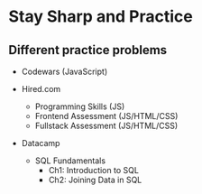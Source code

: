 # Stay Sharp and Practice

## Different practice problems

- Codewars (JavaScript)

- Hired.com
  - Programming Skills (JS)
  - Frontend Assessment (JS/HTML/CSS)
  - Fullstack Assessment (JS/HTML/CSS)
  
- Datacamp
  - SQL Fundamentals
    - Ch1: Introduction to SQL
    - Ch2: Joining Data in SQL